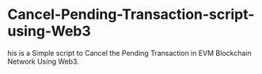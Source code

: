# Cancel-Pending-Transaction-script-using-Web3
his is a Simple script to Cancel the Pending Transaction in EVM Blockchain Network Using Web3.
